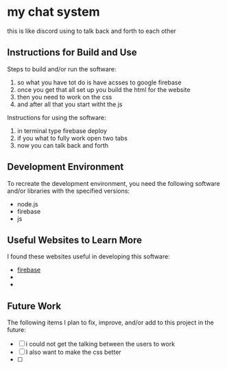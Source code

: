 # my chat system
this is like discord using to talk back and forth to each other

## Instructions for Build and Use

Steps to build and/or run the software:

1. so what you have tot do is have acsses to google firebase
2. once you get that all set up  you build the html for the website
3. then you need to work on the css
4. and after all that you start witht the js

Instructions for using the software:

1. in terminal type firebase deploy
2. if you what to fully work open two tabs
3. now you can talk back and forth

## Development Environment 

To recreate the development environment, you need the following software and/or libraries with the specified versions:

* node.js
* firebase
* js

## Useful Websites to Learn More

I found these websites useful in developing this software:

* [firebase](https://firebase.google.com/)
*
*

## Future Work

The following items I plan to fix, improve, and/or add to this project in the future:

* [ ] i could not get the talking between the users to work
* [ ] I also want to make the css better
* [ ]